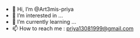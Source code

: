 - 👋 Hi, I’m @Art3mis-priya
- 👀 I’m interested in ...
- 🌱 I’m currently learning ...
- 📫 How to reach me : priya13081999@gmail.com
<!---
Art3mis-priya/Art3mis-priya is a ✨ special ✨ repository because its `README.md` (this file) appears on your GitHub profile.
You can click the Preview link to take a look at your changes.
--->
